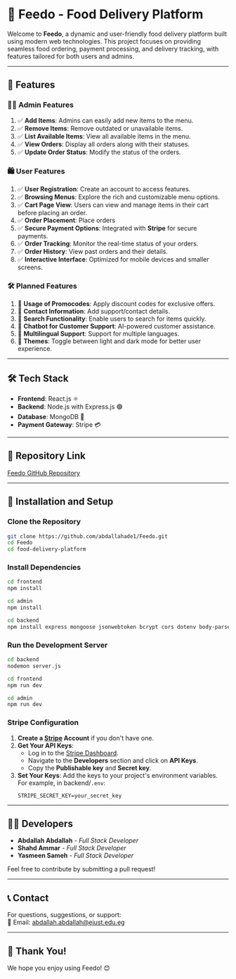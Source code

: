 
# 🍔 Feedo - Food Delivery Platform

Welcome to **Feedo**, a dynamic and user-friendly food delivery platform built using modern web technologies. This project focuses on providing seamless food ordering, payment processing, and delivery tracking, with features tailored for both users and admins.

---

## 🚀 Features

### 🧑‍💻 **Admin Features**
1. ✅ **Add Items**: Admins can easily add new items to the menu.
2. ✅ **Remove Items**: Remove outdated or unavailable items.
3. ✅ **List Available Items**: View all available items in the menu.
4. ✅ **View Orders**: Display all orders along with their statuses.
5. ✅ **Update Order Status**: Modify the status of the orders.

### 🛍️ **User Features**
1. ✅ **User Registration**: Create an account to access features.
2. ✅ **Browsing Menus**: Explore the rich and customizable menu options.
3. ✅ **Cart Page View**: Users can view and manage items in their cart before placing an order.
4. ✅ **Order Placement**: Place orders 
5. ✅ **Secure Payment Options**: Integrated with **Stripe** for secure payments.
6. ✅ **Order Tracking**: Monitor the real-time status of your orders.
7. ✅ **Order History**: View past orders and their details.
8. ✅ **Interactive Interface**: Optimized for mobile devices and smaller screens.

### 🛠️ **Planned Features**
1. 🚧 **Usage of Promocodes**: Apply discount codes for exclusive offers.
2. 🚧 **Contact Information**: Add support/contact details.
3. 🚧 **Search Functionality**: Enable users to search for items quickly.
4. 🚧 **Chatbot for Customer Support**: AI-powered customer assistance.
5. 🚧 **Multilingual Support**: Support for multiple languages.
6. 🚧 **Themes**: Toggle between light and dark mode for better user experience.


---

## 🛠️ Tech Stack
- **Frontend**: React.js ⚛️
- **Backend**: Node.js with Express.js 🟢
- **Database**: MongoDB 🍃
- **Payment Gateway**: Stripe 💳

---

## 🔗 Repository Link
[Feedo GitHub Repository](https://github.com/abdallahade1/Feedo.git)

---

## 🎨 Installation and Setup

### Clone the Repository
```bash
git clone https://github.com/abdallahade1/Feedo.git
cd Feedo
cd food-delivery-platform
```

### Install Dependencies
```bash
cd frontend
npm install

cd admin
npm install

cd backend
npm install express mongoose jsonwebtoken bcrypt cors dotenv body-parser multer stripe validator nodemon
```

### Run the Development Server
```bash
cd backend
nodemon server.js

cd frontend
npm run dev

cd admin
npm run dev
```
### Stripe Configuration
1. **Create a [Stripe](https://stripe.com) Account** if you don't have one.
2. **Get Your API Keys**:
   - Log in to the [Stripe Dashboard](https://dashboard.stripe.com/).
   - Navigate to the **Developers** section and click on **API Keys**.
   - Copy the **Publishable key** and **Secret key**.
3. **Set Your Keys**:
Add the keys to your project's environment variables. For example, in backend/`.env`:
     ```
     STRIPE_SECRET_KEY=your_secret_key
     ```
---

## 👨‍💻 Developers
- **Abdallah Abdallah** - *Full Stack Developer*
- **Shahd Ammar** - *Full Stack Developer*
- **Yasmeen Sameh** - *Full Stack Developer*

Feel free to contribute by submitting a pull request!

---

## 📞 Contact
For questions, suggestions, or support:  
📧 Email: abdallah.abdallah@ejust.edu.eg




---

## 🎉 Thank You!
We hope you enjoy using Feedo! 😊
